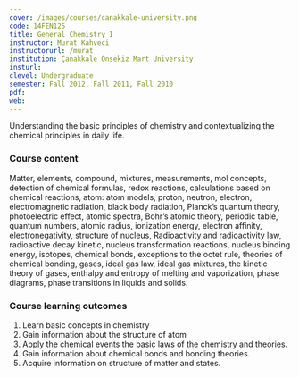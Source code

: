 ```yaml
---
cover: /images/courses/canakkale-university.png
code: 14FEN125
title: General Chemistry I
instructor: Murat Kahveci
instructorurl: /murat
institution: Çanakkale Onsekiz Mart University
insturl:
clevel: Undergraduate
semester: Fall 2012, Fall 2011, Fall 2010
pdf:
web:
---
```

Understanding the basic principles of chemistry and contextualizing the chemical principles in daily life.

### Course content

Matter, elements, compound, mixtures, measurements, mol concepts, detection of chemical formulas, redox reactions, calculations based on chemical reactions, atom: atom models, proton, neutron, electron, electromagnetic radiation, black body radiation, Planck’s quantum theory, photoelectric effect, atomic spectra, Bohr’s atomic theory, periodic table, quantum numbers, atomic radius, ionization energy, electron affinity, electronegativity, structure of nucleus, Radioactivity and radioactivity law, radioactive decay kinetic, nucleus transformation reactions, nucleus binding energy, isotopes, chemical bonds, exceptions to the octet rule, theories of chemical bonding, gases, ideal gas law, ideal gas mixtures, the kinetic theory of gases, enthalpy and entropy of melting and vaporization, phase diagrams, phase transitions in liquids and solids.

### Course learning outcomes

1. Learn basic concepts in chemistry
2. Gain information about the structure of atom
3. Apply the chemical events the basic laws of the chemistry and theories.
4. Gain information about chemical bonds and bonding theories.
5. Acquire information on structure of matter and states.
